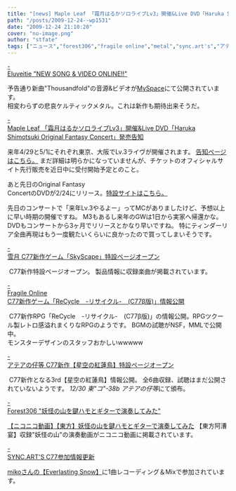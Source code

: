 ```yaml
---
title: "[news] Maple Leaf 「霜月はるかソロライブLv3」開催&Live DVD「Haruka Shimotsuki Original Fantasy Concert」発売告知"
path: "/posts/2009-12-24--wp1531"
date: "2009-12-24 21:10:20"
cover: "no-image.png"
author: "stfate"
tags: ["ニュース","forest306","fragile online","metal","sync.art's","アテアの仔等","雪月","霜月はるか"]
---
```


<style type="text/css">
<!--
p {white-space: pre-wrap};
-->
</style>

<a class="topics" href="http://www.eluveitie.ch/en/?view=news" target="_blank">- Eluveitie "NEW SONG & VIDEO ONLINE!!"</a>
<div class="news">予告通り新曲"Thousandfold"の音源&ビデオが<a href="http://www.myspace.com/eluveitie">MySpace</a>にて公開されています。
<div id="talk">相変わらずの悲哀ケルティックメタル。これは新作も期待出来そうだ。</div></div>

<a class="topics" href="http://shimotsukin.com/" target="_blank">- Maple Leaf 「霜月はるかソロライブLv3」開催&Live DVD「Haruka Shimotsuki Original Fantasy Concert」発売告知</a>
<div class="news">来年4/29と5/1にそれぞれ東京、大阪でLv.3ライヴが開催されます。
<a href="http://shimotsukin.com/live/">告知ページはこちら。</a>
まだ詳細は明らかになっていませんが、チケットのオフィシャルサイト先行販売を近日中に受付開始予定とのこと。

あと先日のOriginal Fantasy ConcertのDVDが2/24にリリース。<a href="http://www.team-e.co.jp/sp/ofc2009_dvd/">特設サイトはこちら。</a>
<div id="talk">先日のコンサートで「来年Lv.3やるよー」ってMCがありましたけど、予想以上に早い時期の開催ですね。
M3もあるし来年のGWは1日から実家へ帰還かな。
DVDもコンサートから3ヶ月でリリースとかなり早いですね。
特にティンダーリア全曲再現はもう一度観たいくらいに良かったので買ってしまいそうです。</div></div>

<a class="topics" href="http://aonokioku.sakura.ne.jp/setsugetsu/" target="_blank">- 雪月 C77新作ゲーム「SkyScape」特設ページオープン</a>
<div class="news"><a href="http://aonokioku.sakura.ne.jp/Skyscape/"><img src="http://aonokioku.sakura.ne.jp/Skyscape/Skyscape.png" alt="" /></a>
C77新作特設ページオープン。
製品情報に収録楽曲が掲載されています。</div>

<a class="topics" href="http://www.shinsekai.co.uk/fragile/" target="_blank">- Fragile Online C77新作ゲーム「ReCycle　-リサイクル-　(C77β版)」情報公開</a>
<div class="news"><a href="http://www.shinsekai.co.uk/fragile/"><img src="http://www.shinsekai.co.uk/fragile/images/recycle.jpg" alt="" /></a>
C77新作RPG「ReCycle　-リサイクル-　(C77β版)」の情報公開。RPGツクール製レトロ感溢れまくりなRPGのようです。
BGMの試聴がNSF，MMLで公開中。
<div id="talk">モンスターデザインのスタッフおかしいwwwww</div></div>

<a class="topics" href="http://atea.main.jp/phoenicia/index.html" target="_blank">- アテアの仔等 C77新作【星空の紅蓮鳥】特設ページオープン</a>
<div class="news"><a href="http://atea.main.jp/phoenicia/index.html"><img src="http://atea.main.jp/phoenicia/banner.jpg" alt="" /></a>
C77新作となる3rd【星空の紅蓮鳥】情報公開。
全6曲収録、試聴はまだ公開されていないようです。
<em>12/30 東"コ"-38b アテアの仔等</em>にて頒布。</div>

<a class="topics" href="http://tohoguitar.blog51.fc2.com/" target="_blank">- Forest306 "妖怪の山を鍵ハモとギターで演奏してみた"</a>
<div class="news"><script type="text/javascript" src="http://ext.nicovideo.jp/thumb_watch/sm9175665"></script><noscript><a href="http://www.nicovideo.jp/watch/sm9175665">【ニコニコ動画】【東方】妖怪の山を鍵ハモとギターで演奏してみた</a></noscript>
【東方阿漕宴】収録"妖怪の山"の演奏動画がニコニコ動画に掲載されています。</div>

<a class="topics" href="http://syncarts.jp/" target="_blank">- SYNC.ART'S C77参加情報更新</a>
<div class="news"><a href="http://miko.s234.xrea.com/products/aecd0001_els/">mikoさんの【Everlasting Snow】</a>に1曲レコーディング＆Mixで参加されています。</div>
